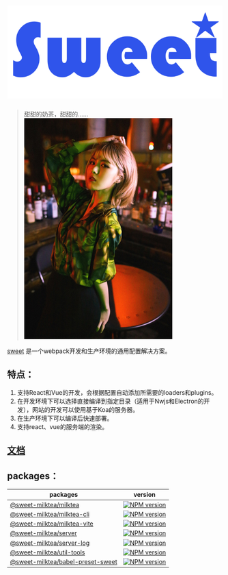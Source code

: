 # [![](statics/logo.svg)](https://github.com/duan602728596/sweet)

[milktea-image]: https://img.shields.io/npm/v/@sweet-milktea/milktea.svg
[milktea-cli-image]: https://img.shields.io/npm/v/@sweet-milktea/milktea-cli.svg
[milktea-vite-image]: https://img.shields.io/npm/v/@sweet-milktea/milktea-vite.svg
[server-image]: https://img.shields.io/npm/v/@sweet-milktea/server.svg
[server-log-image]: https://img.shields.io/npm/v/@sweet-milktea/server-log.svg
[util-tools-image]: https://img.shields.io/npm/v/@sweet-milktea/util-tools.svg
[babel-preset-sweet]: https://img.shields.io/npm/v/@sweet-milktea/babel-preset-sweet.svg

[milktea-url]: http://npmjs.org/package/@sweet-milktea/milktea
[milktea-cli-url]: http://npmjs.org/package/@sweet-milktea/milktea-cli
[milktea-vite-url]: http://npmjs.org/package/@sweet-milktea/milktea-vite
[server-url]: http://npmjs.org/package/@sweet-milktea/server
[server-log-url]: http://npmjs.org/package/@sweet-milktea/server-log
[util-tools-url]: http://npmjs.org/package/@sweet-milktea/util-tools
[babel-preset-sweet-url]: http://npmjs.org/package/@sweet-milktea/babel-preset-sweet

> 甜甜的奶茶，甜甜的......   
> ![](statics/tsl.jpg)

[sweet](https://github.com/duan602728596/sweet) 是一个webpack开发和生产环境的通用配置解决方案。

## 特点：

1. 支持React和Vue的开发，会根据配置自动添加所需要的loaders和plugins。  
2. 在开发环境下可以选择直接编译到指定目录（适用于Nwjs和Electron的开发），网站的开发可以使用基于Koa的服务器。
3. 在生产环境下可以编译后快速部署。
4. 支持react、vue的服务端的渲染。

## [文档](https://duan602728596.github.io/sweet/#/Sweet/Introduction)

## packages：

| packages | version |
| --- | --- |
| [@sweet-milktea/milktea](packages/milktea/README.md) | [![NPM version][milktea-image]][milktea-url] |
| [@sweet-milktea/milktea-cli](packages/milktea-cli/README.md) | [![NPM version][milktea-cli-image]][milktea-cli-url] |
| [@sweet-milktea/milktea-vite](packages/milktea-vite/README.md) | [![NPM version][milktea-vite-image]][milktea-vite-url] |
| [@sweet-milktea/server](packages/server/README.md) | [![NPM version][server-image]][server-url] |
| [@sweet-milktea/server-log](packages/server-log/README.md) | [![NPM version][server-log-image]][server-log-url] |
| [@sweet-milktea/util-tools](packages/util-tools/README.md) | [![NPM version][util-tools-image]][util-tools-url] |
| [@sweet-milktea/babel-preset-sweet](packages/babel-preset-sweet/README.md) | [![NPM version][babel-preset-sweet]][babel-preset-sweet-url] |

<!--
  修改tag
  git tag -f -a <tagname>
  git push
  git push -f --tags
-->